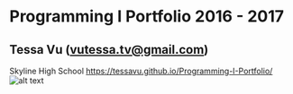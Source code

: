 # Programming I Portfolio 2016 - 2017
## Tessa Vu (vutessa.tv@gmail.com)
Skyline High School
https://tessavu.github.io/Programming-I-Portfolio/
![alt text](https://tessavu.github.io/Programming-I-Portfolio/pic.png "Logo Title Text 1")
